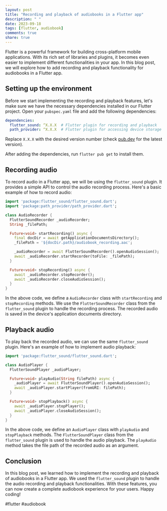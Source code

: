 ```yaml
---
layout: post
title: "Recording and playback of audiobooks in a Flutter app"
description: " "
date: 2023-09-18
tags: [flutter, audiobook]
comments: true
share: true
---
```


Flutter is a powerful framework for building cross-platform mobile applications. With its rich set of libraries and plugins, it becomes even easier to implement different functionalities in your app. In this blog post, we will explore how to add recording and playback functionality for audiobooks in a Flutter app.

## Setting up the environment

Before we start implementing the recording and playback features, let's make sure we have the necessary dependencies installed in our Flutter project. Open your `pubspec.yaml` file and add the following dependencies:

```yaml
dependencies:
  flutter_sound: ^X.X.X  # Flutter plugin for recording and playback
  path_provider: ^X.X.X  # Flutter plugin for accessing device storage
```

Replace `X.X.X` with the desired version number (check [pub.dev](https://pub.dev) for the latest version).

After adding the dependencies, run `flutter pub get` to install them.

## Recording audio

To record audio in a Flutter app, we will be using the `flutter_sound` plugin. It provides a simple API to control the audio recording process. Here's a basic example of how to record audio:

```dart
import 'package:flutter_sound/flutter_sound.dart';
import 'package:path_provider/path_provider.dart';

class AudioRecorder {
  FlutterSoundRecorder _audioRecorder;
  String _filePath;

  Future<void> startRecording() async {
    final docDir = await getApplicationDocumentsDirectory();
    _filePath = '${docDir.path}/audiobook_recording.aac';

    _audioRecorder = await FlutterSoundRecorder().openAudioSession();
    await _audioRecorder.startRecorder(toFile: _filePath);
  }

  Future<void> stopRecording() async {
    await _audioRecorder.stopRecorder();
    await _audioRecorder.closeAudioSession();
  }
}
```

In the above code, we define a `AudioRecorder` class with `startRecording` and `stopRecording` methods. We use the `FlutterSoundRecorder` class from the `flutter_sound` plugin to handle the recording process. The recorded audio is saved in the device's application documents directory.

## Playback audio

To play back the recorded audio, we can use the same `flutter_sound` plugin. Here's an example of how to implement audio playback:

```dart
import 'package:flutter_sound/flutter_sound.dart';

class AudioPlayer {
  FlutterSoundPlayer _audioPlayer;

  Future<void> playAudio(String filePath) async {
    _audioPlayer = await FlutterSoundPlayer().openAudioSession();
    await _audioPlayer.startPlayer(fromURI: filePath);
  }

  Future<void> stopPlayback() async {
    await _audioPlayer.stopPlayer();
    await _audioPlayer.closeAudioSession();
  }
}
```

In the above code, we define an `AudioPlayer` class with `playAudio` and `stopPlayback` methods. The `FlutterSoundPlayer` class from the `flutter_sound` plugin is used to handle the audio playback. The `playAudio` method takes the file path of the recorded audio as an argument.

## Conclusion

In this blog post, we learned how to implement the recording and playback of audiobooks in a Flutter app. We used the `flutter_sound` plugin to handle the audio recording and playback functionalities. With these features, you can now create a complete audiobook experience for your users. Happy coding!

#flutter #audiobook